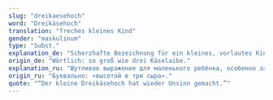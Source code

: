 ```yaml
---
slug: "dreikaesehoch"
word: "Dreikäsehoch"
translation: "freches kleines Kind"
gender: "maskulinum"
type: "Subst."
explanation_de: "Scherzhafte Bezeichnung für ein kleines, vorlautes Kind."
origin_de: "Wörtlich: so groß wie drei Käselaibe."
explanation_ru: "Шутливое выражение для маленького ребёнка, особенно задиристого."
origin_ru: "Буквально: «высотой в три сыра»."
quote: "“Der kleine Dreikäsehoch hat wieder Unsinn gemacht.”"
---
```

